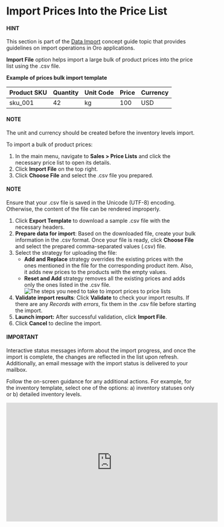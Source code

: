 <a id="import-price-lists"></a>

# Import Prices Into the Price List

#### HINT
This section is part of the [Data Import](../../../concept-guides/data-import/index.md#concept-guide-data-import) concept guide topic that provides guidelines on import operations in Oro applications.

**Import File** option helps import a large bulk of product prices into the price list using the .csv file.

**Example of prices bulk import template**

| Product SKU   |   Quantity | Unit Code   |   Price | Currency   |
|---------------|------------|-------------|---------|------------|
| sku_001       |         42 | kg          |     100 | USD        |

#### NOTE
The unit and currency should be created before the inventory levels import.

To import a bulk of product prices:

1. In the main menu, navigate to **Sales > Price Lists** and click the necessary price list to open its details.
2. Click **Import File** on the top right.
3. Click **Choose File** and select the .csv file you prepared.

#### NOTE
Ensure that your .csv file is saved in the Unicode (UTF-8) encoding. Otherwise, the content of the file can be rendered improperly.

1. Click **Export Template** to download a sample .csv file with the necessary headers.
2. **Prepare data for import**: Based on the downloaded file, create your bulk information in the .csv format. Once your file is ready, click **Choose File** and select the prepared comma-separated values (.csv) file.
3. Select the strategy for uploading the file:
   * **Add and Replace** strategy overrides the existing prices with the ones mentioned in the file for the corresponding product item. Also, it adds new prices to the products with the empty values.
   * **Reset and Add** strategy removes all the existing prices and adds only the ones listed in the .csv file.
     ![The steps you need to take to import prices to price lists](user/img/sales/pricelist/import_price_list.png)
4. **Validate import results**: Click **Validate** to check your import results. If there are any *Records with errors*, fix them in the .csv file before starting the import.
5. **Launch import:** After successful validation, click **Import File**.
6. Click **Cancel** to decline the import.

#### IMPORTANT
Interactive status messages inform about the import progress, and once the import is complete, the changes are reflected in the list upon refresh. Additionally, an email message with the import status is delivered to your mailbox.

Follow the on-screen guidance for any additional actions. For example, for the inventory template, select one of the options: a) inventory statuses only or b) detailed inventory levels.

<iframe width="560" height="315" src="https://www.youtube.com/embed/p5HrsdMUB7A" title="YouTube video player" frameborder="0" allow="accelerometer; autoplay; clipboard-write; encrypted-media; gyroscope; picture-in-picture" allowfullscreen></iframe>
<!-- finish -->
